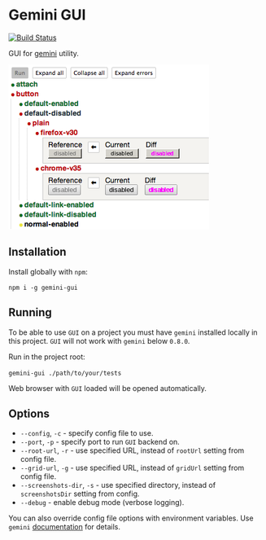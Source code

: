 # Gemini GUI

[![Build Status](https://travis-ci.org/bem/gemini-gui.svg)](https://travis-ci.org/bem/gemini-gui)

GUI for [gemini](https://github.com/bem/gemini) utility.

![screenshot](assets/screenshot.png "Screenshot")

## Installation

Install globally with `npm`:

```
npm i -g gemini-gui
```

## Running

To be able to use `GUI` on a project you must have `gemini` installed
locally in this project. `GUI` will not work with `gemini` below 
`0.8.0`.

Run in the project root:

`gemini-gui ./path/to/your/tests`

Web browser with `GUI` loaded will be opened automatically.


## Options

* `--config`, `-c` - specify config file to use.
* `--port`, `-p` - specify port to run `GUI` backend on.
* `--root-url`, `-r` - use specified URL, instead of `rootUrl` setting from config file.
* `--grid-url`, `-g` - use specified URL, instead of `gridUrl` setting from config file.
* `--screenshots-dir`, `-s` - use specified directory, instead of `screenshotsDir` setting
from config.
* `--debug` - enable debug mode (verbose logging).

You can also override config file options with environment variables. Use `gemini`
[documentation](https://github.com/bem/gemini#configuration) for details.
